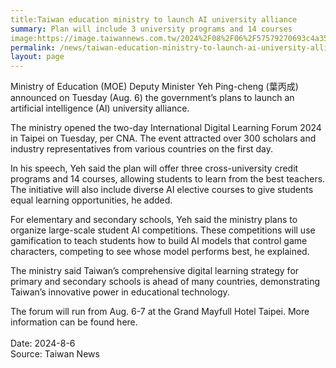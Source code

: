 ```yaml
---
title:Taiwan education ministry to launch AI university alliance
summary: Plan will include 3 university programs and 14 courses
image:https://image.taiwannews.com.tw/2024%2F08%2F06%2F57579270693c4a35b29bcc0581df0e00.jpg
permalink: /news/taiwan-education-ministry-to-launch-ai-university-alliance/
layout: page
---
```


Ministry of Education (MOE) Deputy Minister Yeh Ping-cheng (葉丙成) announced on Tuesday (Aug. 6) the government’s plans to launch an artificial intelligence (AI) university alliance.

The ministry opened the two-day International Digital Learning Forum 2024 in Taipei on Tuesday, per CNA. The event attracted over 300 scholars and industry representatives from various countries on the first day.

In his speech, Yeh said the plan will offer three cross-university credit programs and 14 courses, allowing students to learn from the best teachers. The initiative will also include diverse AI elective courses to give students equal learning opportunities, he added.

For elementary and secondary schools, Yeh said the ministry plans to organize large-scale student AI competitions. These competitions will use gamification to teach students how to build AI models that control game characters, competing to see whose model performs best, he explained.

The ministry said Taiwan’s comprehensive digital learning strategy for primary and secondary schools is ahead of many countries, demonstrating Taiwan’s innovative power in educational technology.

The forum will run from Aug. 6-7 at the Grand Mayfull Hotel Taipei. More information can be found here.
<br/>
<br/>
Date: 2024-8-6
<br/>
Source: Taiwan News
